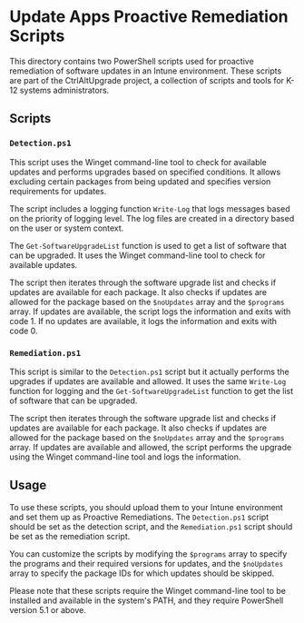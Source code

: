 # Update Apps Proactive Remediation Scripts

This directory contains two PowerShell scripts used for proactive remediation of software updates in an Intune environment. These scripts are part of the CtrlAltUpgrade project, a collection of scripts and tools for K-12 systems administrators.

## Scripts

### `Detection.ps1`

This script uses the Winget command-line tool to check for available updates and performs upgrades based on specified conditions. It allows excluding certain packages from being updated and specifies version requirements for updates.

The script includes a logging function `Write-Log` that logs messages based on the priority of logging level. The log files are created in a directory based on the user or system context.

The `Get-SoftwareUpgradeList` function is used to get a list of software that can be upgraded. It uses the Winget command-line tool to check for available updates.

The script then iterates through the software upgrade list and checks if updates are available for each package. It also checks if updates are allowed for the package based on the `$noUpdates` array and the `$programs` array. If updates are available, the script logs the information and exits with code 1. If no updates are available, it logs the information and exits with code 0.

### `Remediation.ps1`

This script is similar to the `Detection.ps1` script but it actually performs the upgrades if updates are available and allowed. It uses the same `Write-Log` function for logging and the `Get-SoftwareUpgradeList` function to get the list of software that can be upgraded.

The script then iterates through the software upgrade list and checks if updates are available for each package. It also checks if updates are allowed for the package based on the `$noUpdates` array and the `$programs` array. If updates are available and allowed, the script performs the upgrade using the Winget command-line tool and logs the information.

## Usage

To use these scripts, you should upload them to your Intune environment and set them up as Proactive Remediations. The `Detection.ps1` script should be set as the detection script, and the `Remediation.ps1` script should be set as the remediation script.

You can customize the scripts by modifying the `$programs` array to specify the programs and their required versions for updates, and the `$noUpdates` array to specify the package IDs for which updates should be skipped.

Please note that these scripts require the Winget command-line tool to be installed and available in the system's PATH, and they require PowerShell version 5.1 or above.

